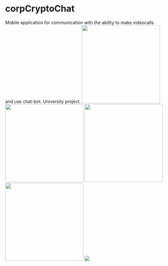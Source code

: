 # corpCryptoChat
Mobile application for communication with the ability to make videocalls and use chat-bot. University project.
<img src="https://user-images.githubusercontent.com/57170697/146686497-0ded2986-2af3-49a9-a6f8-33c9d31e6ae6.png" width="250">
<img src="https://user-images.githubusercontent.com/57170697/146686501-d662416e-83a0-447f-913e-daf746866723.png" width="250">
<img src="https://user-images.githubusercontent.com/57170697/146686507-afcce0b0-bb79-4792-8d89-c1620643b7fe.png" width="250">
<img src="https://user-images.githubusercontent.com/57170697/146686511-74b52d87-2d97-44e3-8cdb-7a13b88257fb.png" width="250">
![](https://github.com/ArturPronin/corpCryptoChat/blob/b212ffd817389c7765c9b7867fc320dc18577b92/app_video_demonstration.gif)
